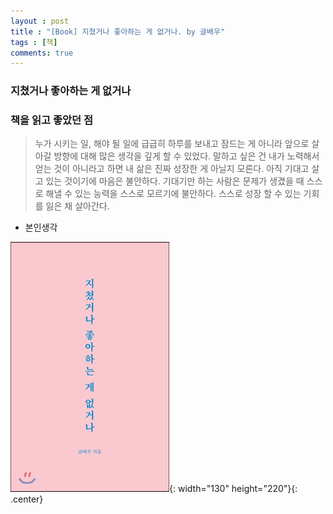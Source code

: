 ```yaml
---
layout : post
title : "[Book] 지쳤거나 좋아하는 게 없거나. by 글배우"
tags : [책]
comments: true
---
```


### 지쳤거나 좋아하는 게 없거나


### 책을 읽고 좋았던 점

> 누가 시키는 일, 해야 될 일에
> 급급히 하루를 보내고 잠드는 게 아니라 
> 앞으로 살아갈 방향에 대해
> 많은 생각을 깊게 할 수 있었다.
> 말하고 싶은 건
> 내가 노력해서 얻는 것이 아니라고 하면
> 내 삶은 진짜 성장한 게 아닐지 모른다.
> 아직 기대고 살고 있는 것이기에 마음은 불안하다.
> 기대기만 하는 사람은 문제가 생겼을 때
> 스스로 해낼 수 있는 능력을 스스로 모르기에 불안하다.
> 스스로 성장 할 수 있는 기회를 잃은 채 살아간다.

- 본인생각


![지쳤거나 좋아하는 게 없거나](../images/book-16.jpeg){: width="130" height="220"}{: .center}
